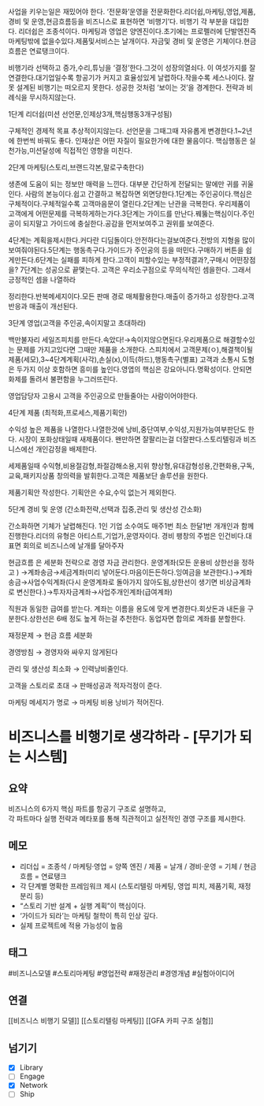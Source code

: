 사업을 키우는일은 재밌어야 한다. ‘전문화’운영을 전문화한다.리더쉽,마케팅,영업,제품,경비 및 운영,현금흐름등을 비즈니스로 표현하면 ‘비행기’다. 비행기 각 부분을 대입한다. 리더쉽은 조종석이다. 마케팅과 영업은 양엔진이다.초기에는 프로펠러에 단발엔진즉 마케팅밖에 없을수있다.제품및서비스는 날개이다. 자금및 경비 및 운영은 기체이다.현금흐름은 연료탱크이다.

비행기라 선택하고 증가,수리,튜닝을 ‘결정’한다.그것이 성장의열쇠다. 이 여섯가지를 잘연결한다.대기업일수록 항공기가 커지고 효율성있게 날렵하다.작을수록 세스나이다. 잘못 설계된 비행기는 떠오르지 못한다. 성공한 것처럼 ‘보이는 것’을 경계한다. 전략과 비례식을 무시하지않는다.

1단계 리더쉽(미션 선언문,인제상3개,핵심행동3개구성됨)

구체적인 경제적 목표 추상적이지않는다. 선언문을 그때그때 자유롭게 변경한다.1~2년에 한번씩 바꿔도 좋다. 인재상은 어떤 자질이 필요한가에 대한 물음이다. 핵심행동은 실천가능,미션달성에 직접적인 영향을 미친다.

2단계 마케팅(스토리,브랜드각본,말로구축한다)

생존에 도움이 되는 정보만 매력을 느낀다. 대부분 간단하게 전달되는 말에만 귀를 귀울인다. 사람의 본능이다.쉽고 간결하고 복잡하면 외면당한다.1단계는 주인공이다.핵심은 구체적이다.구체적일수록 고객마음문이 열린다.2단계는 난관을 극복한다. 우리제품이 고객에게 어떤문제를 극복하게하는가다.3단계는 가이드를 만난다.꿰뚫는핵심이다.주인공이 되지말고 가이드에 충실한다.공감을 먼저보여주고 권위를 보여준다.

4단계는 계획을제시한다.커다란 디딤돌이다.안전하다는걸보여준다.전방의 지형을 많이보여줘야된다.5단계는 행동촉구다.가이드가 주인공의 등을 떠민다.구매하기 버튼을 쉽게만든다.6단계는 실패를 피하게 한다.고객이 피할수있는 부정적결과?,구매시 어떤장점을? 7단계는 성공으로 끝맺는다. 고객은 우리소구점으로 무의식적인 셈을한다. 그래서 긍정적인 셈을 나열하라

정리한다.반복메세지이다.모든 판매 경로 매체활용한다.매출이 증가하고 성장한다.고객반응과 매출이 개선된다.

3단계 영업(고객을 주인공,속이지말고 초대하라)

백만불자리 세일즈피치를 만든다.속았다!→속이지않으면된다.우리제품으로 해결할수있는 문제를 가지고있다면 그때만 제품을 소개한다. 스피치에서 고객문제(ㅇ),해결책이될제품(세모),3~4단계계획(사각),손실(x),이득(하드),행동촉구(별표) 고객과 소통시 도형은 두가지 이상 호함하면 흥미를 높인다.영엽의 핵심은 강요아니다.명확성이다. 안되면 화제를 돌려서 불편함을 누그러뜨린다.

영업담당자 고용시 고객을 주인공으로 만들줄아는 사람이어야한다.

4단계 제품 (최적화,프로세스,제품기획안)

수익성 높은 제품을 나열한다.나열한것에 낭비,중단여부,수익성,지원가능여부판단도 한다. 시장이 포화상태일때 새제품이다. 왠만하면 잘팔리는걸 더잘판다.스토리텔링과 비즈니스에선 개인감정을 배제한다.

세제품일때 수익형,비용절감형,좌절감해소용,지위 향상형,유대감형성용,간편화용,구독,교육,패키지상품 창의력을 발휘한다.고객은 제품보단 솔루션을 원한다.

제품기획안 작성한다. 기획안은 수요,수익 없는거 제외한다.

5단계 경비 및 운영 (간소화전략,선택과 집중,관리 및 생산성 간소화)

간소화하면 기체가 날렵해진다. 1인 기업 소수여도 매주1번 최소 한달1번 개개인과 함께 진행한다.리더의 유형은 아티스트,기업가,운영자이다. 경비 팽창의 주범은 인건비다.대표면 회의로 비즈니스에 날개를 달아주자

현금흐름 은 세분화 전략으로 경영 자금 관리한다. 운영계좌(모든 운용비 상한선을 정하고 ) →계좌송금→세금계좌(미리 넣어둔다.마음이든든하다.잉여금을 보관한다.)→계좌송금→사업수익계좌(다시 운영계좌로 돌아가지 않아도됨,상한선이 생기면 비상금계좌로 변신한다.)→투자자금계좌→사업주개인계좌(급여계좌)

직원과 동일한 급여를 받는다. 계좌는 이름을 용도에 맞게 변경한다.회삿돈과 내돈을 구분한다.상한선은 6배 정도 높게 하는걸 추천한다. 동업자면 합의로 계좌를 분할한다.

재정문제 → 현금 흐름 세분화

경영방침 → 경영자와 싸우지 않게된다

관리 및 생산성 최소화 → 인력낭비줄인다.

고객을 스토리로 초대 → 판매성공과 적자걱정이 준다.

마케팅 메세지가 명로 → 마케팅 비용 낭비가 적어진다.

# 비즈니스를 비행기로 생각하라 - [무기가 되는 시스템]

## 요약
비즈니스의 6가지 핵심 파트를 항공기 구조로 설명하고,  
각 파트마다 실행 전략과 메타포를 통해 직관적이고 실전적인 경영 구조를 제시한다.

## 메모
- 리더십 = 조종석 / 마케팅·영업 = 양쪽 엔진 / 제품 = 날개 / 경비·운영 = 기체 / 현금흐름 = 연료탱크
- 각 단계별 명확한 프레임워크 제시 (스토리텔링 마케팅, 영업 피치, 제품기획, 재정분리 등)
- “스토리 기반 설계 + 실행 계획”이 핵심이다.
- ‘가이드가 되라’는 마케팅 철학이 특히 인상 깊다.
- 실제 프로젝트에 적용 가능성이 높음

## 태그
#비즈니스모델 #스토리마케팅 #영업전략 #재정관리 #경영개념 #실험아이디어


## 연결
[[비즈니스 비행기 모델]]
[[스토리텔링 마케팅]]
[[GFA 카피 구조 실험]]


## 넘기기
- [x] Library
- [ ] Engage
- [x] Network
- [ ] Ship